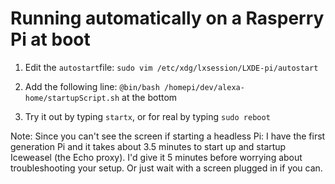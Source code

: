 # Running automatically on a Rasperry Pi at boot

1) Edit the `autostart`file:
`sudo vim /etc/xdg/lxsession/LXDE-pi/autostart`

2) Add the following line:
`@bin/bash /homepi/dev/alexa-home/startupScript.sh`
at the bottom

3) Try it out by typing `startx`, or for real by typing `sudo reboot`

Note: Since you can't see the screen if starting a headless Pi: I have the first generation Pi and it takes about 3.5 minutes to start up and startup Iceweasel (the Echo proxy). I'd give it 5 minutes before worrying about troubleshooting your setup. Or just wait with a screen plugged in if you can.